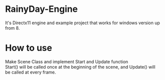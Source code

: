 # RainyDay-Engine
It's Directx11 engine and example project that works for windows version up from 8. 

# How to use  
Make Scene Class and implement Start and Update function  
Start() will be called once at the beginning of the scene, and Update() will be called at every frame.

